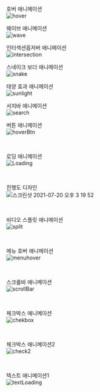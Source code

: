 호버 애니메이션 <br/>
![hover](https://user-images.githubusercontent.com/72852243/124721486-223b1680-df44-11eb-9a11-dfb709ae31f0.gif)<br/>

웨이브 애니메이션 <br/>
![wave](https://user-images.githubusercontent.com/72852243/124722428-03894f80-df45-11eb-851a-806064229d21.gif)<br/>

인터섹션옵저버 애니메이션 <br/>
![intersection](https://user-images.githubusercontent.com/72852243/125017695-9eea0400-e0ae-11eb-9ab3-85a3014910d7.gif)<br/>

스네이크 보더 애니메이션 <br/>
![snake](https://user-images.githubusercontent.com/72852243/125402767-bf3bfa80-e3ef-11eb-9928-6e26dbbe235b.gif)<br/>

태양 효과 애니메이션 <br/>
![sunlight](https://user-images.githubusercontent.com/72852243/125546905-e1f08ca0-8215-4ced-92eb-905c6ce94198.gif)
<br/>

서치바 애니메이션 <br/>
![search](https://user-images.githubusercontent.com/72852243/125721234-baaf8596-c5e5-45ae-8a78-8ebd0bb91680.gif)
<br/>

버튼 애니메이션 <br/>
![hoverBtn](https://user-images.githubusercontent.com/72852243/125922800-6087c599-6bab-49e8-a569-d9e4dd2759a1.gif)

<br/>

로딩 애니메이션 <br/>
![Loading](https://user-images.githubusercontent.com/72852243/126096696-d2386b85-5ade-4d5a-92c4-07cae4465ead.gif)

<br/>

진행도 디자인 <br/>
![스크린샷 2021-07-20 오후 3 19 52](https://user-images.githubusercontent.com/72852243/126271480-1d089a09-2633-41c5-9931-71950c45d390.png)

<br/>

비디오 스플릿 애니메이션 <br/>
![split](https://user-images.githubusercontent.com/72852243/126293095-c9a22cdf-9dcc-413b-bdfd-2d4544f38580.gif)

<br/>

메뉴 호버 애니메이션 <br/>
![menuhover](https://user-images.githubusercontent.com/72852243/126421440-ee6c9f8d-1dc9-4a2b-a104-d2907ac94e72.gif)

<br/>

스크롤바 애니메이션 <br/>
![scrollBar](https://user-images.githubusercontent.com/72852243/126923389-dcbca1a2-027d-4cea-ab7c-ab30674ae8d3.gif)

<br/>

체크박스 애니메이션 <br/>
![chekbox](https://user-images.githubusercontent.com/72852243/128118939-bec2211f-6487-4d52-83a2-1d0a572fccf0.gif)

<br/>

체크박스 애니메이션2<br/>
![check2](https://user-images.githubusercontent.com/72852243/128797405-044180f5-cd24-4f3c-9afd-6a4a052d8dca.gif)

<br/>

텍스트 애니메이션1<br/>
![textLoading](https://user-images.githubusercontent.com/72852243/129127046-acee6962-533a-42ea-bcb7-99c1760d7d4a.gif)

<br/>
